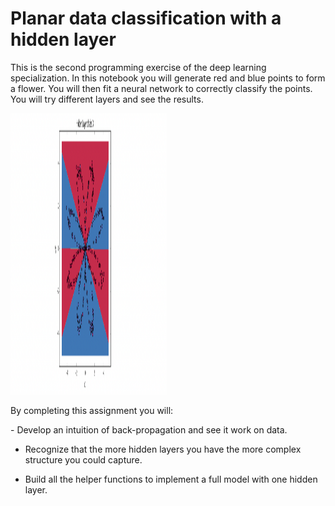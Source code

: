 <h1>Planar data classification with a hidden layer</h1>

<p>This is the second programming exercise of the deep learning specialization.
 In this notebook you will generate red and blue points to form a flower.
 You will then fit a neural network to correctly classify the points.
 You will try different layers and see the results.</p>

 <img src="images/Capture1.png" width="250" height="450">

 <p>By completing this assignment you will:</p>
 - Develop an intuition of back-propagation and see it work on data.

 - Recognize that the more hidden layers you have the more complex structure you could capture.

 - Build all the helper functions to implement a full model with one hidden layer.
